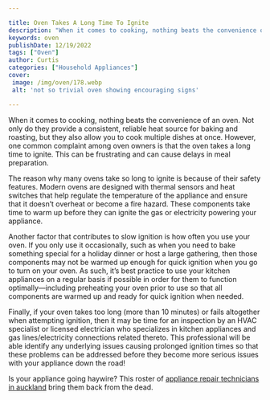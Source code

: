 ```yaml
---

title: Oven Takes A Long Time To Ignite
description: "When it comes to cooking, nothing beats the convenience of an oven. Not only do they provide a consistent, reliable heat source fo...see more"
keywords: oven
publishDate: 12/19/2022
tags: ["Oven"]
author: Curtis
categories: ["Household Appliances"]
cover: 
 image: /img/oven/178.webp
 alt: 'not so trivial oven showing encouraging signs'

---
```


When it comes to cooking, nothing beats the convenience of an oven. Not only do they provide a consistent, reliable heat source for baking and roasting, but they also allow you to cook multiple dishes at once. However, one common complaint among oven owners is that the oven takes a long time to ignite. This can be frustrating and can cause delays in meal preparation. 

The reason why many ovens take so long to ignite is because of their safety features. Modern ovens are designed with thermal sensors and heat switches that help regulate the temperature of the appliance and ensure that it doesn’t overheat or become a fire hazard. These components take time to warm up before they can ignite the gas or electricity powering your appliance. 

Another factor that contributes to slow ignition is how often you use your oven. If you only use it occasionally, such as when you need to bake something special for a holiday dinner or host a large gathering, then those components may not be warmed up enough for quick ignition when you go to turn on your oven. As such, it’s best practice to use your kitchen appliances on a regular basis if possible in order for them to function optimally—including preheating your oven prior to use so that all components are warmed up and ready for quick ignition when needed. 

Finally, if your oven takes too long (more than 10 minutes) or fails altogether when attempting ignition, then it may be time for an inspection by an HVAC specialist or licensed electrician who specializes in kitchen appliances and gas lines/electricity connections related thereto. This professional will be able identify any underlying issues causing prolonged ignition times so that these problems can be addressed before they become more serious issues with your appliance down the road!

Is your appliance going haywire? This roster of <a href="/pages/appliance-repair-technicians/new-zealand/auckland/">appliance repair technicians in auckland</a> bring them back from the dead.